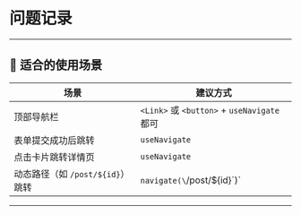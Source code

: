 # 问题记录

---

## 🎯 适合的使用场景

| 场景                      | 建议方式                                     |
| ----------------------- | ---------------------------------------- |
| 顶部导航栏                   | `<Link>` 或 `<button>` + `useNavigate` 都可 |
| 表单提交成功后跳转               | `useNavigate`                            |
| 点击卡片跳转详情页               | `useNavigate`                            |
| 动态路径（如 `/post/${id}`）跳转 | `navigate(\`/post/\${id}\`)\`            |

---
